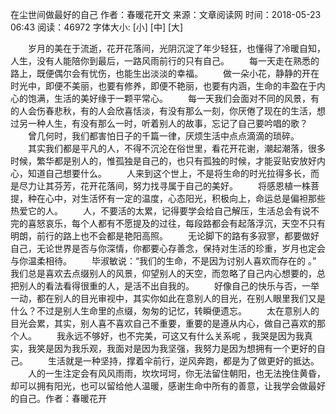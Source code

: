 在尘世间做最好的自己
作者：春暖花开文 来源：文章阅读网 时间：2018-05-23 06:43 阅读：46972 字体大小: [小] [中] [大] 


　　岁月的美在于流逝，花开花落间，光阴沉淀了年少轻狂，也懂得了冷暖自知，人生，没有人能陪你到最后，一路风雨前行的只有自己。
　　每一天走在熟悉的路上，既便偶尔会有忧伤，也能生出淡淡的幸福。
　　做一朵小花，静静的开在时光中，即便不美丽，也要有修养，即便不艳丽，也要有内涵，生命的丰盈在于内心的饱满，生活的美好缘于一颗平常心。
　　每一天我们会面对不同的风景，有的人会伤春悲秋，有的人会欣喜恬淡，有没有那么一刻，你厌倦了现在的生活，想过另一种人生，有没有那么一时，听着别人的故事，忘记了自己要吟唱的歌？
　　曾几何时，我们都害怕日子的千篇一律，厌烦生活中点点滴滴的琐碎。
　　其实我们都是平凡的人，不得不沉沦在俗世里，看花开花谢，潮起潮落，很多时候，繁华都是别人的，惟孤独是自己的，也只有孤独的时候，才能妥贴安放好内心，知道自己想要什么。
　　人来到这个世上，不是将生命的时光拉得多长，而是尽力让其芬芳，花开花落间，努力找寻属于自己的美好。
　　将感恩植一株菩提，种在心中，对生活怀有一定的温度，心态阳光，积极向上，命运总是偏袒那些热爱它的人。
　　人，不要活的太累，记得要学会给自己解压，生活总会有说不完的喜怒哀乐，每个人都有不愿提及的过往，每段路都会有起落浮沉，天空不只有明朗，前行的路上也不会都是艳阳高照。
　　无论脚下的路有多寂寥，都要做好自己，无论世界是否与你深情，你都要心存善念，保持对生活的珍重，岁月也定会与你温柔相待。
　　毕淑敏说：“我们的生命，不是因为讨别人喜欢而存在的 。” 我们总是喜欢去点缀别人的风景，仰望别人的天空，而忽略了自己内心想要的，总把别人的看法看得很重的人，是活不出自我的。
　　好像自己的快乐与否，一举一动，都在别人的目光审视中，其实你如此在意别人的目光，在别人眼里我们又是什么？不过是别人生命里的点缀，匆匆的记忆，转瞬便遗忘。
　　太在意别人的目光会累，其实，别人喜不喜欢自己不重要，重要的是遵从内心，做自己喜欢的那个人。
　　我永远不够好，也不完美，可这又有什么关系呢 ，我哭是因为我真实，我笑是因为我乐观，我面对是因为我坚强，我努力是因为想拥有一个更好的自己。
　　生活就是一种坚持，撑着伞前行，逆风奔跑，都是为了做更好的抵达。
　　人的一生注定会有风风雨雨，坎坎坷坷，你无法留住朝阳，也无法挽住黄昏，却可以拥有阳光，也可以留给他人温暖，感谢生命中所有的善意，让我学会做最好的自己。作者：春暖花开 
